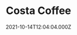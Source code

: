 ---
date: 2021-10-14T12:04:04.000Z
title: Costa Coffee
latitude: 52.03857870104306
longitude: 0.730118486106803
url: https://www.costa.co.uk
category: checkin
---